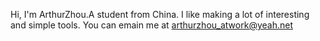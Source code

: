 Hi, I'm ArthurZhou.A student from China. I like making a lot of interesting and simple tools. You can emain me at arthurzhou_atwork@yeah.net

